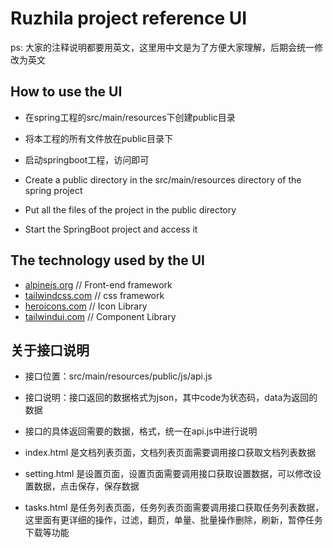 # Ruzhila project reference UI

ps: 大家的注释说明都要用英文，这里用中文是为了方便大家理解，后期会统一修改为英文

## How to use the UI
- 在spring工程的src/main/resources下创建public目录
- 将本工程的所有文件放在public目录下
- 启动springboot工程，访问即可

- Create a public directory in the src/main/resources directory of the spring project
- Put all the files of the project in the public directory
- Start the SpringBoot project and access it

## The technology used by the UI
- [alpinejs.org](https://alpinejs.org/) // Front-end framework
- [tailwindcss.com](https://tailwindcss.com/) // css framework
- [heroicons.com](https://heroicons.com/) // Icon Library
- [tailwindui.com](https://tailwindui.com/) // Component Library

## 关于接口说明
- 接口位置：src/main/resources/public/js/api.js
- 接口说明：接口返回的数据格式为json，其中code为状态码，data为返回的数据
- 接口的具体返回需要的数据，格式，统一在api.js中进行说明


- index.html 是文档列表页面，文档列表页面需要调用接口获取文档列表数据
- setting.html 是设置页面，设置页面需要调用接口获取设置数据，可以修改设置数据，点击保存，保存数据
- tasks.html 是任务列表页面，任务列表页面需要调用接口获取任务列表数据，这里面有更详细的操作，过滤，翻页，单量、批量操作删除，刷新，暂停任务下载等功能
